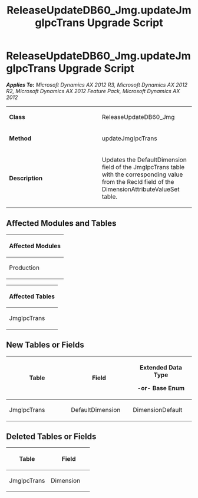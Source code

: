 ﻿---
title: ReleaseUpdateDB60_Jmg.updateJmgIpcTrans Upgrade Script
TOCTitle: ReleaseUpdateDB60_Jmg.updateJmgIpcTrans Upgrade Script
ms:assetid: b8611384-953a-760b-4a3d-cbdadbb99f84
ms:mtpsurl: https://msdn.microsoft.com/en-us/library/JJ737082(v=AX.60)
ms:contentKeyID: 49710763
ms.date: 05/18/2015
mtps_version: v=AX.60
---

# ReleaseUpdateDB60\_Jmg.updateJmgIpcTrans Upgrade Script 


_**Applies To:** Microsoft Dynamics AX 2012 R3, Microsoft Dynamics AX 2012 R2, Microsoft Dynamics AX 2012 Feature Pack, Microsoft Dynamics AX 2012_

<table>
<colgroup>
<col style="width: 50%" />
<col style="width: 50%" />
</colgroup>
<tbody>
<tr class="odd">
<td><p><strong>Class</strong></p></td>
<td><p>ReleaseUpdateDB60_Jmg</p></td>
</tr>
<tr class="even">
<td><p><strong>Method</strong></p></td>
<td><p>updateJmgIpcTrans</p></td>
</tr>
<tr class="odd">
<td><p><strong>Description</strong></p></td>
<td><p>Updates the DefaultDimension field of the JmgIpcTrans table with the corresponding value from the RecId field of the DimensionAttributeValueSet table.</p></td>
</tr>
</tbody>
</table>


## Affected Modules and Tables

<table>
<colgroup>
<col style="width: 100%" />
</colgroup>
<thead>
<tr class="header">
<th><p>Affected Modules</p></th>
</tr>
</thead>
<tbody>
<tr class="odd">
<td><p>Production</p></td>
</tr>
</tbody>
</table>


<table>
<colgroup>
<col style="width: 100%" />
</colgroup>
<thead>
<tr class="header">
<th><p>Affected Tables</p></th>
</tr>
</thead>
<tbody>
<tr class="odd">
<td><p>JmgIpcTrans</p></td>
</tr>
</tbody>
</table>


## New Tables or Fields

<table>
<colgroup>
<col style="width: 33%" />
<col style="width: 33%" />
<col style="width: 33%" />
</colgroup>
<thead>
<tr class="header">
<th><p>Table</p></th>
<th><p>Field</p></th>
<th><p>Extended Data Type</p>
<p>-or- Base Enum</p></th>
</tr>
</thead>
<tbody>
<tr class="odd">
<td><p>JmgIpcTrans</p></td>
<td><p>DefaultDimension</p></td>
<td><p>DimensionDefault</p></td>
</tr>
</tbody>
</table>


## Deleted Tables or Fields

<table>
<colgroup>
<col style="width: 50%" />
<col style="width: 50%" />
</colgroup>
<thead>
<tr class="header">
<th><p>Table</p></th>
<th><p>Field</p></th>
</tr>
</thead>
<tbody>
<tr class="odd">
<td><p>JmgIpcTrans</p></td>
<td><p>Dimension</p></td>
</tr>
</tbody>
</table>

  


